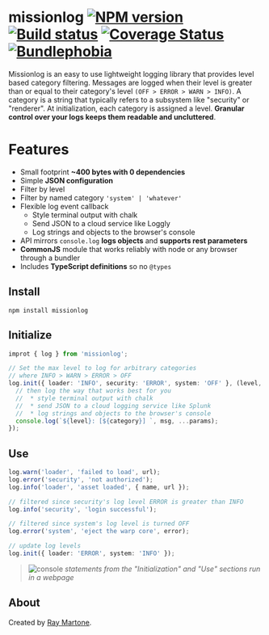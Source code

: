 # missionlog [![NPM version][npm-image]][npm-url] [![Build status](https://travis-ci.com/rmartone/missionlog.svg)](https://travis-ci.com/rmartone/missionlog) [![Coverage Status](https://coveralls.io/repos/github/rmartone/missionlog/badge.svg?branch=master)](https://coveralls.io/github/rmartone/missionlog?branch=master) [![Bundlephobia](https://badgen.net/bundlephobia/minzip/missionlog)](https://bundlephobia.com/result?p=missionlog)

[npm-image]: https://img.shields.io/npm/v/missionlog.svg?style=flat
[npm-url]: https://www.npmjs.com/package/missionlog

Missionlog is an easy to use lightweight logging library that provides level based category filtering. Messages are logged when their level is greater than or equal to their category's level `(OFF > ERROR > WARN > INFO)`. A category is a string that typically refers to a subsystem like "security" or "renderer". At initialization, each category is assigned a level. **Granular control over your logs keeps them readable and uncluttered**.

# Features
* Small footprint **~400 bytes with 0 dependencies**
* Simple **JSON configuration**
* Filter by level
* Filter by named category `'system' | 'whatever'`
* Flexible log event callback
  * Style terminal output with chalk
  * Send JSON to a cloud service like Loggly
  * Log strings and objects to the browser's console
* API mirrors `console.log` **logs objects** and **supports rest parameters**
* **CommonJS** module that works reliably with node or any browser through a bundler
* Includes **TypeScript definitions** so no `@types`

## Install
```shell
npm install missionlog
```

## Initialize
```typescript
improt { log } from 'missionlog';

// Set the max level to log for arbitrary categories
// where INFO > WARN > ERROR > OFF
log.init({ loader: 'INFO', security: 'ERROR', system: 'OFF' }, (level, category, msg, params): void => {
  // then log the way that works best for you
  //  * style terminal output with chalk
  //  * send JSON to a cloud logging service like Splunk
  //  * log strings and objects to the browser's console
  console.log(`${level}: [${category}] `, msg, ...params);
});
```
## Use
```typescript
log.warn('loader', 'failed to load', url);
log.error('security', 'not authorized');
log.info('loader', 'asset loaded', { name, url });

// filtered since security's log level ERROR is greater than INFO
log.info('security', 'login successful');

// filtered since system's log level is turned OFF
log.error('system', 'eject the warp core', error);

// update log levels
log.init({ loader: 'ERROR', system: 'INFO' });
```
>![console](https://raw.githubusercontent.com/rmartone/missionlog/master/console.jpg)
*statements from the "Initialization" and "Use" sections run in a webpage*

## About
Created by [Ray Martone](mailto:rmartone@gmail.com).